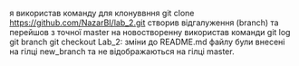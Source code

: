  я використав команду для клонуввння git clone <https://github.com/NazarBI/lab_2.git>
створив відгалуження (branch) та перейшов з точної master на новостворенну
використав команди 
git log 
git branch 
git checkout 
Lab_2: зміни до README.md файлу були внесені на гілці new_branch та не відображаються на гілці master.
